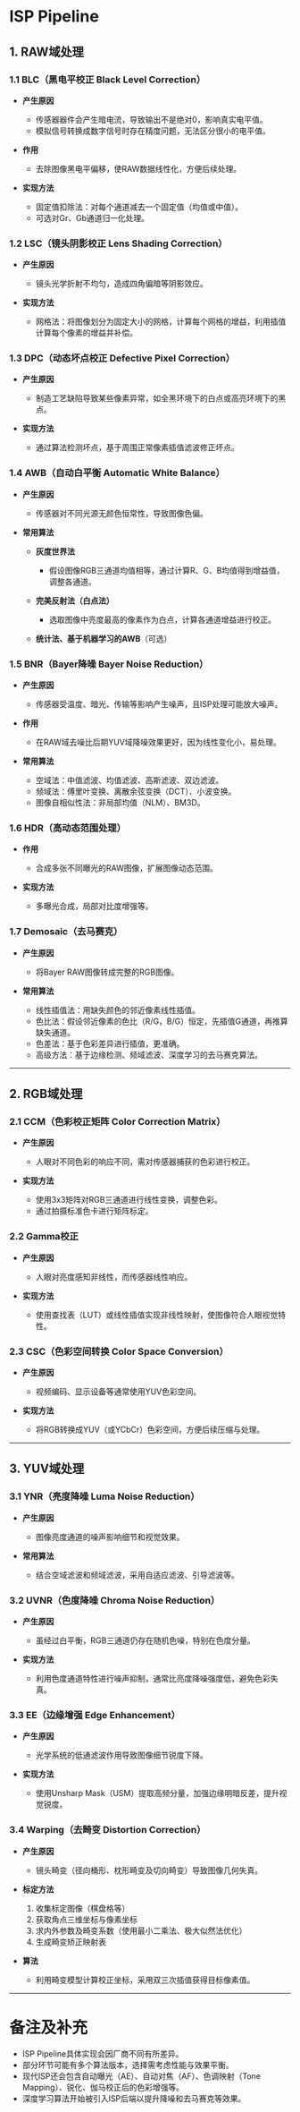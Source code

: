 

# ISP Pipeline

## 1. RAW域处理

### 1.1 BLC（黑电平校正 Black Level Correction）

* **产生原因**

  * 传感器器件会产生暗电流，导致输出不是绝对0，影响真实电平值。
  * 模拟信号转换成数字信号时存在精度问题，无法区分很小的电平值。
* **作用**

  * 去除图像黑电平偏移，使RAW数据线性化，方便后续处理。
* **实现方法**

  * 固定值扣除法：对每个通道减去一个固定值（均值或中值）。
  * 可选对Gr、Gb通道归一化处理。

### 1.2 LSC（镜头阴影校正 Lens Shading Correction）

* **产生原因**

  * 镜头光学折射不均匀，造成四角偏暗等阴影效应。
* **实现方法**

  * 网格法：将图像划分为固定大小的网格，计算每个网格的增益，利用插值计算每个像素的增益并补偿。

### 1.3 DPC（动态坏点校正 Defective Pixel Correction）

* **产生原因**

  * 制造工艺缺陷导致某些像素异常，如全黑环境下的白点或高亮环境下的黑点。
* **实现方法**

  * 通过算法检测坏点，基于周围正常像素插值滤波修正坏点。

### 1.4 AWB（自动白平衡 Automatic White Balance）

* **产生原因**

  * 传感器对不同光源无颜色恒常性，导致图像色偏。
* **常用算法**

  * **灰度世界法**

    * 假设图像RGB三通道均值相等，通过计算R、G、B均值得到增益值，调整各通道。
  * **完美反射法（白点法）**

    * 选取图像中亮度最高的像素作为白点，计算各通道增益进行校正。
  * **统计法、基于机器学习的AWB**（可选）

### 1.5 BNR（Bayer降噪 Bayer Noise Reduction）

* **产生原因**

  * 传感器受温度、暗光、传输等影响产生噪声，且ISP处理可能放大噪声。
* **作用**

  * 在RAW域去噪比后期YUV域降噪效果更好，因为线性变化小，易处理。
* **常用算法**

  * 空域法：中值滤波、均值滤波、高斯滤波、双边滤波。
  * 频域法：傅里叶变换、离散余弦变换（DCT）、小波变换。
  * 图像自相似性法：非局部均值（NLM）、BM3D。

### 1.6 HDR（高动态范围处理）

* **作用**

  * 合成多张不同曝光的RAW图像，扩展图像动态范围。
* **实现方法**

  * 多曝光合成，局部对比度增强等。

### 1.7 Demosaic（去马赛克）

* **产生原因**

  * 将Bayer RAW图像转成完整的RGB图像。
* **常用算法**

  * 线性插值法：用缺失颜色的邻近像素线性插值。
  * 色比法：假设邻近像素的色比（R/G，B/G）恒定，先插值G通道，再推算缺失通道。
  * 色差法：基于色彩差异进行插值，更准确。
  * 高级方法：基于边缘检测、频域滤波、深度学习的去马赛克算法。

---

## 2. RGB域处理

### 2.1 CCM（色彩校正矩阵 Color Correction Matrix）

* **产生原因**

  * 人眼对不同色彩的响应不同，需对传感器捕获的色彩进行校正。
* **实现方法**

  * 使用3x3矩阵对RGB三通道进行线性变换，调整色彩。
  * 通过拍摄标准色卡进行矩阵标定。

### 2.2 Gamma校正

* **产生原因**

  * 人眼对亮度感知非线性，而传感器线性响应。
* **实现方法**

  * 使用查找表（LUT）或线性插值实现非线性映射，使图像符合人眼视觉特性。

### 2.3 CSC（色彩空间转换 Color Space Conversion）

* **产生原因**

  * 视频编码、显示设备等通常使用YUV色彩空间。
* **实现方法**

  * 将RGB转换成YUV（或YCbCr）色彩空间，方便后续压缩与处理。

---

## 3. YUV域处理

### 3.1 YNR（亮度降噪 Luma Noise Reduction）

* **产生原因**

  * 图像亮度通道的噪声影响细节和视觉效果。
* **常用算法**

  * 结合空域滤波和频域滤波，采用自适应滤波、引导滤波等。

### 3.2 UVNR（色度降噪 Chroma Noise Reduction）

* **产生原因**

  * 虽经过白平衡，RGB三通道仍存在随机色噪，特别在色度分量。
* **实现方法**

  * 利用色度通道特性进行噪声抑制，通常比亮度降噪强度低，避免色彩失真。

### 3.3 EE（边缘增强 Edge Enhancement）

* **产生原因**

  * 光学系统的低通滤波作用导致图像细节锐度下降。
* **实现方法**

  * 使用Unsharp Mask（USM）提取高频分量，加强边缘明暗反差，提升视觉锐度。

### 3.4 Warping（去畸变 Distortion Correction）

* **产生原因**

  * 镜头畸变（径向桶形、枕形畸变及切向畸变）导致图像几何失真。
* **标定方法**

  1. 收集标定图像（棋盘格等）
  2. 获取角点三维坐标与像素坐标
  3. 求内外参数及畸变系数（使用最小二乘法、极大似然法优化）
  4. 生成畸变矫正映射表
* **算法**

  * 利用畸变模型计算校正坐标，采用双三次插值获得目标像素值。

---

# 备注及补充

* ISP Pipeline具体实现会因厂商不同有所差异。
* 部分环节可能有多个算法版本，选择需考虑性能与效果平衡。
* 现代ISP还会包含自动曝光（AE）、自动对焦（AF）、色调映射（Tone Mapping）、锐化、伽马校正后的色彩增强等。
* 深度学习算法开始被引入ISP后端以提升降噪和去马赛克等效果。

